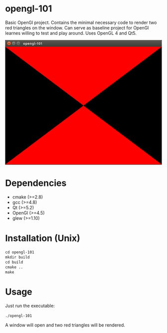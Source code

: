 # opengl-101

Basic OpenGl project. Contains the minimal necessary code to render two red triangles on the window.
Can serve as baseline project for OpenGl learnes willing to test and play around.
Uses OpenGL 4 and Qt5. 

![program output](screenshot.png?raw=true)

# Dependencies

* cmake (>=2.8)
* gcc (>=4.8)
* Qt (>=5.2)
* OpenGl (>=4.5)
* glew (>=1.10)

# Installation (Unix)

```
cd opengl-101
mkdir build
cd build
cmake ..
make
```

# Usage 

Just run the executable:

`./opengl-101`

A window will open and two red triangles will be rendered.
